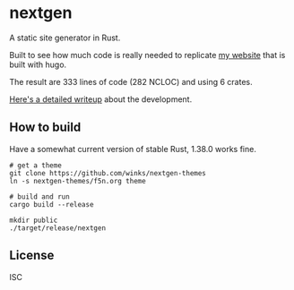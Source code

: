 # nextgen

A static site generator in Rust.

Built to see how much code is really needed to replicate [my website](https://f5n.org) that is built with hugo.

The result are 333 lines of code (282 NCLOC) and using 6 crates.

[Here's a detailed writeup](https://f5n.org/blog/2020/a-static-site-generator/) about the development.


## How to build

Have a somewhat current version of stable Rust, 1.38.0 works fine.

```
# get a theme
git clone https://github.com/winks/nextgen-themes
ln -s nextgen-themes/f5n.org theme
```

```
# build and run
cargo build --release

mkdir public
./target/release/nextgen
```


## License

ISC

